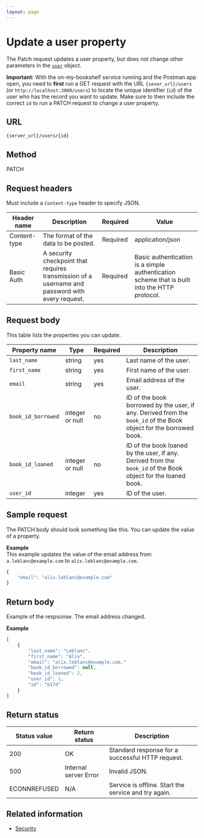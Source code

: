 ```yaml
---
layout: page
---
```


# Update a user property

The Patch request updates a user property, but does not change other parameters in the [`user`](user.md) object.

**Important:** With the on-my-bookshelf service running and the Postman app open, you need to **first** run a GET request with the URL `{sever_url}/users` (or `http://localhost:3000/users`) to locate the unique identifier (`id`) of the user who has the record you want to update. Make sure to then include the correct `id` to run a PATCH request to change a user property. 

## URL

```shell
{server_url}/users/{id}
```

## Method

PATCH

## Request headers

Must include a `Content-type` header to specify JSON.

| Header name | Description | Required | Value |
| -------------- | ------ | ------------ |------------ |
| Content-type | The format of the data to be posted. | Required | application/json |
| Basic Auth | A security checkpoint that requires transmission of a username and password with every request. | Required | Basic authentication is a simple authentication scheme that is built into the HTTP protocol. |


## Request body

This table lists the properties you can update.

| Property name      | Type   | Required | Description                | 
| -------------- | ------ | -------- | -------------------------- | 
| `last_name`      | string | yes      | Last name of the user.     |       
| `first_name`     | string | yes      | First name of the user.    |       
| `email`          | string | yes      | Email address of the user. | 
| `book_id_borrowed` | integer or null | no | ID of the book borrowed by the user, if any. Derived from the `book_id` of the Book object for the borrowed book. |
| `book_id_loaned` | integer or null | no | ID of the book loaned by the user, if any. Derived from the `book_id` of the Book object for the loaned book.  |
| `user_id` | integer | yes | ID of the user. |

## Sample request

The PATCH body should look something like this. You can update the value of a property. 

**Example**<br>
This example updates the value of the email address from `a.leblanc@example.com` to `alix.leblanc@example.com`.

```js
{
    "email": "alix.leblanc@example.com"
}
```

## Return body

Example of the respsonse. The email address changed. 

**Example**

```js
[
    {
        "last_name": "Leblanc",
        "first_name": "Alix",
        "email": "alix.leblanc@example.com,"
        "book_id_borrowed": null,
        "book_id_loaned": 2,  
        "user_id": 1,
        "id": "b17d"
    }
]
```
## Return status

| Status value | Return status | Description |
| ------------- | ----------- | ----------- |
| 200 | OK | Standard response for a successful HTTP request. |
| 500 | Internal server Error | Invalid JSON. |
| ECONNREFUSED | N/A | Service is offline. Start the service and try again. |

## Related information

* [Security](quickstart.md#security)
